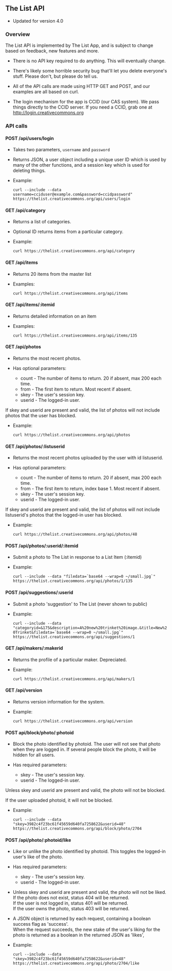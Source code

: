 ## The List API

* Updated for version 4.0

### Overview

The List API is implemented by The List App, and is subject to change based on feedback, new features and more.

* There is no API key required to do anything. This will eventually change.

* There's likely some horrible security bug that'll let you delete
  everyone's stuff. Please don't, but please do tell us.

* All of the API calls are made using HTTP GET and POST, and our
  examples are all based on curl.

* The login mechanism for the app is CCID (our CAS system). We pass things
  directly to the CCID server. If you need a CCID, grab one at
  http://login.creativecommons.org

### API calls

#### POST /api/users/login

* Takes two parameters, `username` and `password` 

* Returns JSON, a user object including a unique user ID which is used
  by many of the other functions, and a session key which is used for
  deleting things.

* Example:
  
  `curl --include --data username=cciduser@example.com&password=ccidpassword" https://thelist.creativecommons.org/api/users/login`

#### GET /api/category

* Returns a list of categories.

* Optional ID returns items from a particular category.

* Example:  
  
  `curl https://thelist.creativecommons.org/api/category`

#### GET /api/items

* Returns 20 items from the master list

* Examples:  
  
  `curl https://thelist.creativecommons.org/api/items`

#### GET /api/items/:itemid

* Returns detailed information on an item

* Examples:  
  
  `curl https://thelist.creativecommons.org/api/items/135`


#### GET /api/photos

* Returns the most recent photos.

* Has optional parameters:
  * count - The number of items to return. 20 if absent, max 200 each time.
  * from - The first item to return. Most recent if absent.
  * skey - The user's session key.
  * userid - The logged-in user.

If skey and userid are present and valid, the list of photos will not include
photos that the user has blocked.

* Example:  
  
  `curl https://thelist.creativecommons.org/api/photos`

#### GET /api/photos/:listuserid

* Returns the most recent photos uploaded by the user with id listuserid.

* Has optional parameters:
  * count - The number of items to return. 20 if absent, max 200 each time.
  * from - The first item to return, index base 1. Most recent if absent.
  * skey - The user's session key.
  * userid - The logged-in user.

If skey and userid are present and valid, the list of photos will not include
listuserid's photos that the logged-in user has blocked.

* Example:  
  
  `curl https://thelist.creativecommons.org/api/photos/48`


#### POST /api/photos/:userid/:itemid

* Submit a photo to The List in response to a List Item (:itemid)

* Example:  
  
  ``curl --include --data "filedata=`base64 --wrap=0 ~/small.jpg`" https://thelist.creativecommons.org/api/photos/1/135``

#### POST /api/suggestions/:userid

* Submit a photo 'suggestion' to The List (never shown to public)

* Example:  
  
  ``curl --include --data "categoryid=&175&description=A%20new%20trinket%20image.&title=New%20Trinket&filedata=`base64 --wrap=0 ~/small.jpg`" https://thelist.creativecommons.org/api/suggestions/1``

#### GET /api/makers/:makerid

* Returns the profile of a particular maker. Depreciated.

* Example:  
  
  `curl https://thelist.creativecommons.org/api/makers/1`


#### GET /api/version

* Returns version information for the system.

* Example:  
  
  `curl https://thelist.creativecommons.org/api/version`


#### POST api/block/photo/:photoid

* Block the photo identified by photoid. The user will not see that photo when
they are logged in. If several people block the photo, it will be hidden for
all users.

* Has required parameters:
  * skey - The user's session key.
  * userid - The logged-in user.

Unless skey and userid are present and valid, the photo will not be blocked.

If the user uploaded photoid, it will not be blocked.

* Example:  
  
  `curl --include --data "skey=3982c4f23bc61f45659d640fa7258622&userid=48" https://thelist.creativecommons.org/api/block/photo/2704`

#### POST /api/photo/:photoid/like

* Like or unlike the photo identified by photoid. This toggles the logged-in
user's like of the photo.

* Has required parameters:
  * skey - The user's session key.
  * userid - The logged-in user.

* Unless skey and userid are present and valid, the photo will not be liked.  
  If the photo does not exist, status 404 will be returned.  
  If the user is not logged in, status 401 will be returned.  
  If the user owns the photo, status 403 will be returned.  

* A JSON object is returned by each request, containing a boolean success flag
as 'success'.  
  When the request succeeds, the new stake of the user's liking for the photo is
returned as a boolean in the returned JSON as 'likes',

* Example:  
  
  `curl --include --data "skey=3982c4f23bc61f45659d640fa7258622&userid=48" https://thelist.creativecommons.org/api/photo/2704/like`
